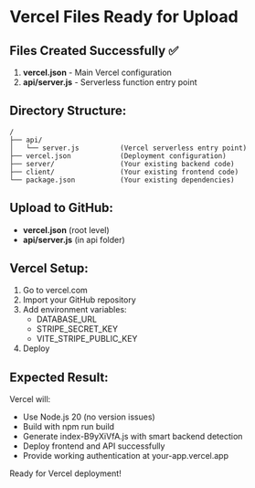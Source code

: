 # Vercel Files Ready for Upload

## Files Created Successfully ✅
1. **vercel.json** - Main Vercel configuration
2. **api/server.js** - Serverless function entry point

## Directory Structure:
```
/
├── api/
│   └── server.js          (Vercel serverless entry point)
├── vercel.json            (Deployment configuration)
├── server/                (Your existing backend code)
├── client/                (Your existing frontend code)
└── package.json           (Your existing dependencies)
```

## Upload to GitHub:
- **vercel.json** (root level)
- **api/server.js** (in api folder)

## Vercel Setup:
1. Go to vercel.com
2. Import your GitHub repository
3. Add environment variables:
   - DATABASE_URL
   - STRIPE_SECRET_KEY
   - VITE_STRIPE_PUBLIC_KEY
4. Deploy

## Expected Result:
Vercel will:
- Use Node.js 20 (no version issues)
- Build with npm run build
- Generate index-B9yXiVfA.js with smart backend detection
- Deploy frontend and API successfully
- Provide working authentication at your-app.vercel.app

Ready for Vercel deployment!